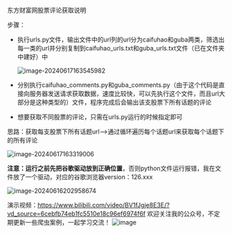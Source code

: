 东方财富网股票评论获取说明

步骤：

- 执行urls.py文件，输出文件中的url列的url分为caifuhao和guba两类，筛选出每一类的url并分别复制到caifuhao_urls.txt和guba_urls.txt文件（已在文件夹中建好）中

  ![image-20240617163545982](https://cdn.jsdelivr.net/gh/jhzhou002/blogImage@main/image/image-20240617163545982.png)

- 分别执行caifuhao_comments.py和guba_comments.py（由于这个代码是直接向服务器发送请求获取数据，速度比较快，可以先执行这个文件，而且url大部分是这种类型的）文件，程序完成后会输出该支股票下所有话题的评论

- 想要获取不同股票的评论，只需在urls.py运行的时候指定即可

思路：获取每支股票下所有话题url——>通过循环遍历每个话题url来获取每个话题下的所有评论

![image-20240617163319006](https://cdn.jsdelivr.net/gh/jhzhou002/blogImage@main/image/image-20240617163319006.png)

**注意：运行之前先把谷歌驱动放到正确位置**，否则python文件运行报错，我在文件放了一个驱动，对应的谷歌浏览器version：126.xxx

![image-20240616202958674](https://cdn.jsdelivr.net/gh/jhzhou002/blogImage@main/image/image-20240616202958674.png)

演示视频：https://www.bilibili.com/video/BV1fJgje8E3E/?vd_source=6cebfb74eb1fc5510e18c96ef6974f6f
欢迎关注我的公众号，不定期更新一些爬虫案例，一起学习交流！
![image](https://github.com/jhzhou002/Oriental-wealth-net-stock-review-crawler/assets/117413703/caf58e5b-2188-473b-ae56-4fd70bd35d15)

